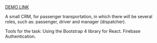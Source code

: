[DEMO LINK](https://crm-for-shipping.web.app)

A small CRM, for passenger transportation, in which there will be several roles, such as: passenger, driver and manager (dispatcher).

Tools for the task:
Using the Bootstrap 4 library for React.
Firebase Authentication.
